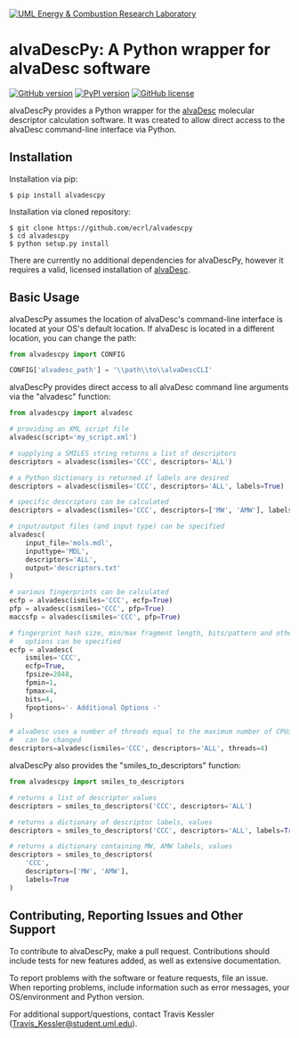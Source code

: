 [![UML Energy & Combustion Research Laboratory](http://faculty.uml.edu/Hunter_Mack/uploads/9/7/1/3/97138798/1481826668_2.png)](http://faculty.uml.edu/Hunter_Mack/)

# alvaDescPy: A Python wrapper for alvaDesc software

[![GitHub version](https://badge.fury.io/gh/ecrl%2Falvadescpy.svg)](https://badge.fury.io/gh/ecrl%2Falvadescpy)
[![PyPI version](https://badge.fury.io/py/alvadescpy.svg)](https://badge.fury.io/py/alvadescpy)
[![GitHub license](https://img.shields.io/badge/license-MIT-blue.svg)](https://raw.githubusercontent.com/ecrl/alvadescpy/master/LICENSE.txt)

alvaDescPy provides a Python wrapper for the [alvaDesc](https://www.alvascience.com/alvadesc/) molecular descriptor calculation software. It was created to allow direct access to the alvaDesc command-line interface via Python.

## Installation

Installation via pip:

```
$ pip install alvadescpy
```

Installation via cloned repository:

```
$ git clone https://github.com/ecrl/alvadescpy
$ cd alvadescpy
$ python setup.py install
```

There are currently no additional dependencies for alvaDescPy, however it requires a valid, licensed installation of [alvaDesc](https://www.alvascience.com/alvadesc/).

## Basic Usage

alvaDescPy assumes the location of alvaDesc's command-line interface is located at your OS's default location. If alvaDesc is located in a different location, you can change the path:

```python
from alvadescpy import CONFIG

CONFIG['alvadesc_path'] = '\\path\\to\\alvaDescCLI'
```

alvaDescPy provides direct access to all alvaDesc command line arguments via the "alvadesc" function:

```python
from alvadescpy import alvadesc

# providing an XML script file
alvadesc(script='my_script.xml')

# supplying a SMILES string returns a list of descriptors
descriptors = alvadesc(ismiles='CCC', descriptors='ALL')

# a Python dictionary is returned if labels are desired
descriptors = alvadesc(ismiles='CCC', descriptors='ALL', labels=True)

# specific descriptors can be calculated
descriptors = alvadesc(ismiles='CCC', descriptors=['MW', 'AMW'], labels=True)

# input/output files (and input type) can be specified
alvadesc(
    input_file='mols.mdl',
    inputtype='MDL',
    descriptors='ALL',
    output='descriptors.txt'
)

# various fingerprints can be calculated
ecfp = alvadesc(ismiles='CCC', ecfp=True)
pfp = alvadesc(ismiles='CCC', pfp=True)
maccsfp = alvadesc(ismiles='CCC', pfp=True)

# fingerprint hash size, min/max fragment length, bits/pattern and other
#   options can be specified
ecfp = alvadesc(
    ismiles='CCC',
    ecfp=True,
    fpsize=2048,
    fpmin=1,
    fpmax=4,
    bits=4,
    fpoptions='- Additional Options -'
)

# alvaDesc uses a number of threads equal to the maximum number of CPUs, but
#   can be changed
descriptors=alvadesc(ismiles='CCC', descriptors='ALL', threads=4)
```

alvaDescPy also provides the "smiles_to_descriptors" function:

```python
from alvadescpy import smiles_to_descriptors

# returns a list of descriptor values
descriptors = smiles_to_descriptors('CCC', descriptors='ALL')

# returns a dictionary of descriptor labels, values
descriptors = smiles_to_descriptors('CCC', descriptors='ALL', labels=True)

# returns a dictionary containing MW, AMW labels, values
descriptors = smiles_to_descriptors(
    'CCC',
    descriptors=['MW', 'AMW'],
    labels=True
)
```

## Contributing, Reporting Issues and Other Support

To contribute to alvaDescPy, make a pull request. Contributions should include tests for new features added, as well as extensive documentation.

To report problems with the software or feature requests, file an issue. When reporting problems, include information such as error messages, your OS/environment and Python version.

For additional support/questions, contact Travis Kessler (Travis_Kessler@student.uml.edu).

